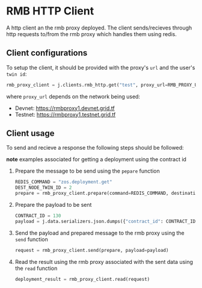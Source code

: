 # RMB HTTP Client

A http client an the rmb proxy deployed. The client sends/recieves through http requests to/from the rmb proxy which handles them using redis.

## Client configurations

To setup the client, it should be provided with the proxy's `url` and the user's `twin id`:

```python
rmb_proxy_client = j.clients.rmb_http.get("test", proxy_url=RMB_PROXY_URL, twin_id=USER_TWIN_ID)
```

where `proxy_url` depends on the network being used:

- Devnet: https://rmbproxy1.devnet.grid.tf
- Testnet: https://rmbproxy1.testnet.grid.tf

## Client usage

To send and recieve a response the following steps should be followed:

**note** examples associated for getting a deployment using the contract id

1. Prepare the message to be send using the `pepare` function

    ```python
    REDIS_COMMAND = "zos.deployment.get"
    DEST_NODE_TWIN_ID = 2
    prepare = rmb_proxy_client.prepare(command=REDIS_COMMAND, destination=[DEST_NODE_TWIN_ID], expiration=20, retry=2)
    ```

2. Prepare the payload to be sent

    ```python
    CONTRACT_ID = 130
    payload = j.data.serializers.json.dumps({"contract_id": CONTRACT_ID})
    ```

3. Send the payload and prepared message to the rmb proxy using the `send` function

    ```python
    request = rmb_proxy_client.send(prepare, payload=payload)
    ```

4. Read the result using the rmb proxy associated with the sent data using the `read` function

    ```python
    deployment_result = rmb_proxy_client.read(request)
    ```
